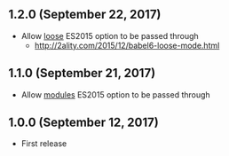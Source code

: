## 1.2.0 (September 22, 2017)

* Allow [loose](https://babeljs.io/docs/plugins/preset-es2015/#optionsloose) ES2015 option to be passed through
  - http://2ality.com/2015/12/babel6-loose-mode.html

## 1.1.0 (September 21, 2017)

* Allow [modules](https://babeljs.io/docs/plugins/preset-es2015/#optionsmodules) ES2015 option to be passed through

## 1.0.0 (September 12, 2017)

* First release
